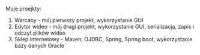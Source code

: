 Moje proejkty:
1. Warcaby - mój pierwszy projekt, wykorzystanie GUI
2. Edytor wideo - mój drugi projekt, wykorzystanie GUI, serializacja, zapis i odczyt plików wideo
3.  Sklep internetowy - Maven, OJDBC, Spring, Spring boot, wykorzystanie bazy danych Oracle
